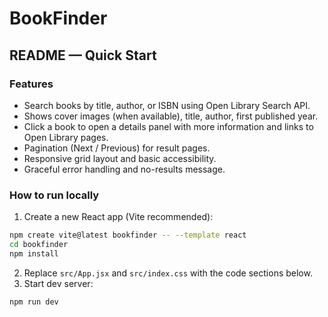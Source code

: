 # BookFinder

## README — Quick Start

### Features
- Search books by title, author, or ISBN using Open Library Search API.
- Shows cover images (when available), title, author, first published year.
- Click a book to open a details panel with more information and links to Open Library pages.
- Pagination (Next / Previous) for result pages.
- Responsive grid layout and basic accessibility.
- Graceful error handling and no-results message.

### How to run locally
1. Create a new React app (Vite recommended):

```bash
npm create vite@latest bookfinder -- --template react
cd bookfinder
npm install
```

2. Replace `src/App.jsx` and `src/index.css` with the code sections below.
3. Start dev server:

```bash
npm run dev
```


